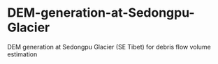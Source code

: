 # DEM-generation-at-Sedongpu-Glacier
DEM generation at Sedongpu Glacier (SE Tibet) for debris flow volume estimation
